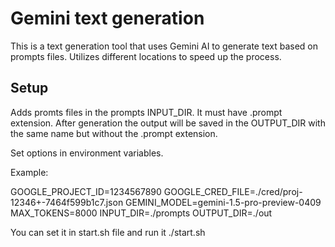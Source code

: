 # Gemini text generation

This is a text generation tool that uses Gemini AI to generate text based on prompts files.
Utilizes different locations to speed up the process.

## Setup

Adds promts files in the prompts INPUT_DIR.
It must have .prompt extension. After generation the output will be saved in the OUTPUT_DIR
with the same name but without the .prompt extension.

Set options in environment variables.

Example:

GOOGLE_PROJECT_ID=1234567890
GOOGLE_CRED_FILE=./cred/proj-12346+-7464f599b1c7.json
GEMINI_MODEL=gemini-1.5-pro-preview-0409
MAX_TOKENS=8000
INPUT_DIR=./prompts
OUTPUT_DIR=./out

You can set it in start.sh file and run it ./start.sh
